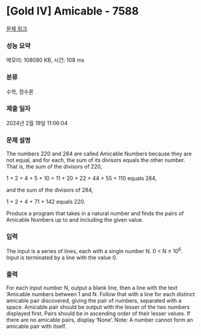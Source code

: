 # [Gold IV] Amicable - 7588 

[문제 링크](https://www.acmicpc.net/problem/7588) 

### 성능 요약

메모리: 108080 KB, 시간: 108 ms

### 분류

수학, 정수론

### 제출 일자

2024년 2월 19일 11:06:04

### 문제 설명

<p>The numbers 220 and 284 are called Amicable Numbers because they are not equal, and for each, the sum of its divisors equals the other number. That is, the sum of the divisors of 220,</p>

<p>1 + 2 + 4 + 5 + 10 + 11 + 20 + 22 + 44 + 55 + 110 equals 284,</p>

<p>and the sum of the divisors of 284,</p>

<p>1 + 2 + 4 + 71 + 142 equals 220.</p>

<p>Produce a program that takes in a natural number and finds the pairs of Amicable Numbers up to and including the given value. </p>

### 입력 

 <p>The input is a series of lines, each with a single number N. 0 < N ≤ 10<sup>6</sup>. Input is terminated by a line with the value 0. </p>

### 출력 

 <p>For each input number N, output a blank line, then a line with the text ‘Amicable numbers between 1 and N. Follow that with a line for each distinct amicable pair discovered, giving the pair of numbers, separated with a space. Amicable pair should be output with the lesser of the two numbers displayed first. Pairs should be in ascending order of their lesser values. If there are no amicable pairs, display ‘None’. Note: A number cannot form an amicable pair with itself. </p>


